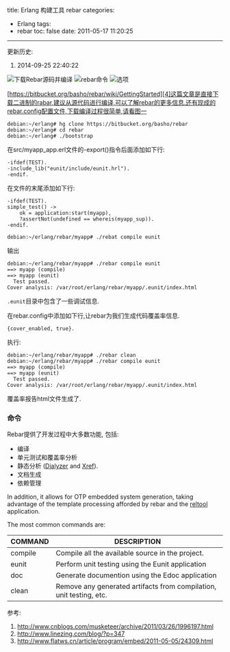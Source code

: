 title: Erlang 构建工具 rebar
categories:
  - Erlang
tags:
  - rebar
toc: false
date: 2011-05-17 11:20:25
---


更新历史:

1. 2014-09-25 22:40:22


![下载Rebar源码并编译][1]
![rebar命令][2]
![选项][3]


[https://bitbucket.org/basho/rebar/wiki/GettingStarted][4]这篇文章是直接下载二进制的rabar,建议从源代码进行编译,可以了解rebar的更多信息.还有现成的rebar.config配置文件,下载编译过程很简单,请看图一

```
debian:~/erlang# hg clone https://bitbucket.org/basho/rebar
debian:~/erlang# cd rebar
debian:~/erlang# ./bootstrap
```

在src/myapp_app.erl文件的-export()指令后面添加如下行:

```
-ifdef(TEST).
-include_lib("eunit/include/eunit.hrl").
-endif.
```

在文件的末尾添加如下行:

```
-ifdef(TEST).
simple_test() ->
    ok = application:start(myapp),
    ?assertNot(undefined == whereis(myapp_sup)).
-endif.
```

```
debian:~/erlang/rebar/myapp# ./rebat compile eunit
```

输出

```
debian:~/erlang/rebar/myapp# ./rebar compile eunit
==> myapp (compile)
==> myapp (eunit)
  Test passed.
Cover analysis: /var/root/erlang/rebar/myapp/.eunit/index.html
```

`.eunit`目录中包含了一些调试信息.

在rebar.config中添加如下行,让rebar为我们生成代码覆盖率信息.

```
{cover_enabled, true}.
```

执行:

```
debian:~/erlang/rebar/myapp# ./rebar clean
debian:~/erlang/rebar/myapp# ./rebar compile eunit
==> myapp (compile)
==> myapp (eunit)
  Test passed.
Cover analysis: /var/root/erlang/rebar/myapp/.eunit/index.html
```

覆盖率报告html文件生成了.


### 命令

Rebar提供了开发过程中大多数功能, 包括:

* 编译
* 单元测试和覆盖率分析
* 静态分析 ([Dialyzer][5] and [Xref][6]).
* 文档生成
* 依赖管理

In addition, it allows for OTP embedded system generation, taking advantage of the template processing afforded by rebar and the [reltool][7] application.

The most common commands are:

| COMMAND | DESCRIPTION |
| ------- | ----------- |
|compile|Compile all the available source in the project.|
|eunit|Perform unit testing using the Eunit application|
|doc|Generate documention using the Edoc application|
|clean|Remove any generated artifacts from compilation, unit testing, etc.|

参考:
1. http://www.cnblogs.com/musketeer/archive/2011/03/26/1996197.html
2. http://www.linezing.com/blog/?p=347
3. http://www.flatws.cn/article/program/embed/2011-05-05/24309.html

  [1]: /assets/images/git-clone-and-compile-rebar.png
  [2]: /assets/images/rebar-commands.png
  [3]: /assets/images/rebar-help.png
  [4]: https://github.com/rebar/rebar/wiki/Getting-started
  [5]: http://www.erlang.org/doc/man/dialyzer.html
  [6]: http://www.erlang.org/doc/man/xref.html
  [7]: http://www.erlang.org/doc/man/reltool.html